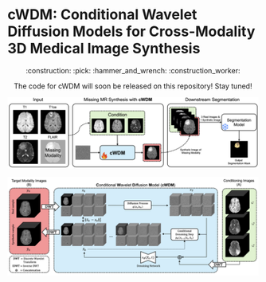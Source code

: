 # cWDM: Conditional Wavelet Diffusion Models for Cross-Modality 3D Medical Image Synthesis
<p align="center">:construction: :pick: :hammer_and_wrench: :construction_worker:</p>
<p align="center">The code for cWDM will soon be released on this repository! Stay tuned!</p>
<p align="center">
    <img width="750" src="assets/Overview.png"/>
</p>

<p align="center">
    <img width="750" src="assets/cWDM.png"/>
</p>

